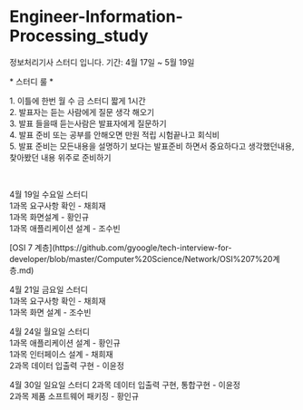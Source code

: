 # Engineer-Information-Processing_study
정보처리기사 스터디 입니다. 기간: 4월 17일 ~ 5월 19일

<div>
  <span>* 스터디 룰 * </span>
  <th>
  <p>
    1. 이틀에 한번 월 수 금 스터디 짧게 1시간 <br>
    2. 발표자는 듣는 사람에게 질문 생각 해오기 <br>
    3. 발표 들을때 듣는사람은 발표자에게 질문하기 <br>
    4. 발표 준비 또는 공부를 안해오면 만원 적립 시험끝나고 회식비 <br>
    5. 발표 준비는 모든내용을 설명하기 보다는 발표준비 하면서 중요하다고 생각했던내용, 찾아봤던 내용 위주로 준비하기 
  </p>
<div>
<br>

<div>
  <p>
    4월 19일 수요일 스터디<br>
    1과목 요구사항 확인 - 채희재<br>
    1과목 화면설계 - 황인규<br>
    1과목 애플리케이션 설계 - 조수빈<br>
  </p>
  [OSI 7 계층](https://github.com/gyoogle/tech-interview-for-developer/blob/master/Computer%20Science/Network/OSI%207%20계층.md)
  <p>
    4월 21일 금요일 스터디<br>
    1과목 요구사항 확인 - 채희재<br>
    1과목 화면 설계 - 조수빈<br>
  </p>
  <p>
   4월 24일 월요일 스터디<br>
    1과목 애플리케이션 설계 - 황인규<br>
    1과목 인터페이스 설계 - 채희재<br>
    2과목 데이터 입출력 구현 - 이윤정<br>
  </p>
<div>
4월 30일 일요일 스터디
2과목 데이터 입출력 구현, 통합구현 - 이윤정<br>
2과목 제품 소프트웨어 패키징 - 황인규<br>
